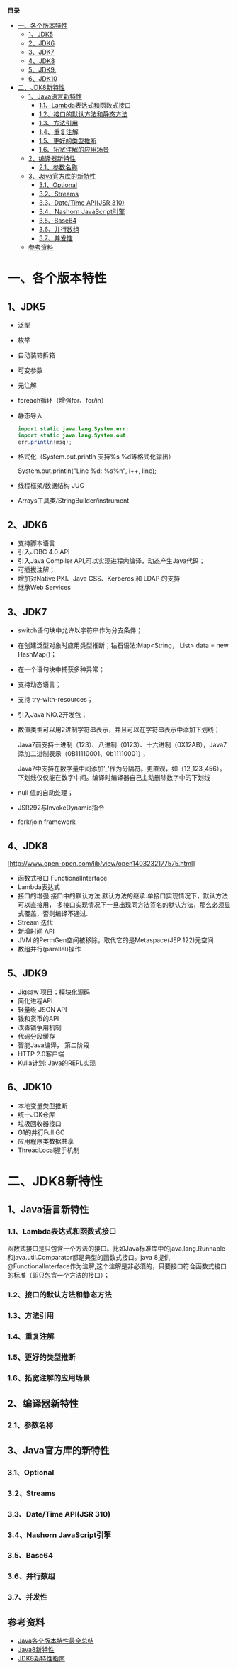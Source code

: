<!-- START doctoc generated TOC please keep comment here to allow auto update -->
<!-- DON'T EDIT THIS SECTION, INSTEAD RE-RUN doctoc TO UPDATE -->
**目录**

- [一、各个版本特性](#%E4%B8%80%E5%90%84%E4%B8%AA%E7%89%88%E6%9C%AC%E7%89%B9%E6%80%A7)
  - [1、JDK5](#1jdk5)
  - [2、JDK6](#2jdk6)
  - [3、JDK7](#3jdk7)
  - [4、JDK8](#4jdk8)
  - [5、JDK9.](#5jdk9)
  - [6、JDK10](#6jdk10)
- [二、JDK8新特性](#%E4%BA%8Cjdk8%E6%96%B0%E7%89%B9%E6%80%A7)
  - [1、Java语言新特性](#1java%E8%AF%AD%E8%A8%80%E6%96%B0%E7%89%B9%E6%80%A7)
    - [1.1、Lambda表达式和函数式接口](#11lambda%E8%A1%A8%E8%BE%BE%E5%BC%8F%E5%92%8C%E5%87%BD%E6%95%B0%E5%BC%8F%E6%8E%A5%E5%8F%A3)
    - [1.2、接口的默认方法和静态方法](#12%E6%8E%A5%E5%8F%A3%E7%9A%84%E9%BB%98%E8%AE%A4%E6%96%B9%E6%B3%95%E5%92%8C%E9%9D%99%E6%80%81%E6%96%B9%E6%B3%95)
    - [1.3、方法引用](#13%E6%96%B9%E6%B3%95%E5%BC%95%E7%94%A8)
    - [1.4、重复注解](#14%E9%87%8D%E5%A4%8D%E6%B3%A8%E8%A7%A3)
    - [1.5、更好的类型推断](#15%E6%9B%B4%E5%A5%BD%E7%9A%84%E7%B1%BB%E5%9E%8B%E6%8E%A8%E6%96%AD)
    - [1.6、拓宽注解的应用场景](#16%E6%8B%93%E5%AE%BD%E6%B3%A8%E8%A7%A3%E7%9A%84%E5%BA%94%E7%94%A8%E5%9C%BA%E6%99%AF)
  - [2、编译器新特性](#2%E7%BC%96%E8%AF%91%E5%99%A8%E6%96%B0%E7%89%B9%E6%80%A7)
    - [2.1、参数名称](#21%E5%8F%82%E6%95%B0%E5%90%8D%E7%A7%B0)
  - [3、Java官方库的新特性](#3java%E5%AE%98%E6%96%B9%E5%BA%93%E7%9A%84%E6%96%B0%E7%89%B9%E6%80%A7)
    - [3.1、Optional](#31optional)
    - [3.2、Streams](#32streams)
    - [3.3、Date/Time API(JSR 310)](#33datetime-apijsr-310)
    - [3.4、Nashorn JavaScript引擎](#34nashorn-javascript%E5%BC%95%E6%93%8E)
    - [3.5、Base64](#35base64)
    - [3.6、并行数组](#36%E5%B9%B6%E8%A1%8C%E6%95%B0%E7%BB%84)
    - [3.7、并发性](#37%E5%B9%B6%E5%8F%91%E6%80%A7)
  - [参考资料](#%E5%8F%82%E8%80%83%E8%B5%84%E6%96%99)

<!-- END doctoc generated TOC please keep comment here to allow auto update -->

# 一、各个版本特性

## 1、JDK5

- 泛型
- 枚举
- 自动装箱拆箱
- 可变参数
- 元注解
- foreach循环（增强for、for/in）
- 静态导入

  ```java
  import static java.lang.System.err;
  import static java.lang.System.out;
  err.println(msg); 
  ```
- 格式化（System.out.println 支持%s %d等格式化输出）

  System.out.println("Line %d: %s%n", i++, line);

- 线程框架/数据结构 JUC
- Arrays工具类/StringBuilder/instrument

## 2、JDK6

- 支持脚本语言
- 引入JDBC 4.0 API
- 引入Java Compiler API,可以实现进程内编译，动态产生Java代码；
- 可插拔注解；
- 增加对Native PKI、Java GSS、Kerberos 和 LDAP 的支持
- 继承Web Services

## 3、JDK7

- switch语句块中允许以字符串作为分支条件；
- 在创建泛型对象时应用类型推断；钻石语法:Map<String， List<String>> data = new HashMap()；
- 在一个语句块中捕获多种异常；
- 支持动态语言；
- 支持 try-with-resources；
- 引入Java NIO.2开发包；
- 数值类型可以用2进制字符串表示，并且可以在字符串表示中添加下划线；

  Java7前支持十进制（123）、八进制（0123）、十六进制（0X12AB），Java7添加二进制表示（0B11110001、0b11110001）；

  Java7中支持在数字量中间添加’_'作为分隔符。更直观，如（12_123_456）。下划线仅仅能在数字中间。编译时编译器自己主动删除数字中的下划线

- null 值的自动处理；
- JSR292与InvokeDynamic指令
- fork/join framework

## 4、JDK8

[http://www.open-open.com/lib/view/open1403232177575.html]

- 函数式接口 FunctionalInterface 
- Lambda表达式
- 接口的增强.接口中的默认方法.默认方法的继承.单接口实现情况下，默认方法可以直接用， 多接口实现情况下一旦出现同方法签名的默认方法，那么必须显式覆盖，否则编译不通过.
- Stream 迭代
- 新增时间 API
- JVM 的PermGen空间被移除，取代它的是Metaspace(JEP 122)元空间
- 数组并行(parallel)操作

## 5、JDK9

- Jigsaw 项目；模块化源码
- 简化进程API
- 轻量级 JSON API
- 钱和货币的API
- 改善锁争用机制
- 代码分段缓存
- 智能Java编译， 第二阶段
- HTTP 2.0客户端
- Kulla计划: Java的REPL实现

## 6、JDK10

- 本地变量类型推断
- 统一JDK仓库
- 垃圾回收器接口
- G1的并行Full GC
- 应用程序类数据共享
- ThreadLocal握手机制

# 二、JDK8新特性

## 1、Java语言新特性

### 1.1、Lambda表达式和函数式接口

函数式接口是只包含一个方法的接口。比如Java标准库中的java.lang.Runnable和java.util.Comparator都是典型的函数式接口。java 8提供 @FunctionalInterface作为注解,这个注解是非必须的，只要接口符合函数式接口的标准（即只包含一个方法的接口）；

### 1.2、接口的默认方法和静态方法

### 1.3、方法引用

### 1.4、重复注解

### 1.5、更好的类型推断

### 1.6、拓宽注解的应用场景


## 2、编译器新特性

### 2.1、参数名称


## 3、Java官方库的新特性

### 3.1、Optional

### 3.2、Streams

### 3.3、Date/Time API(JSR 310)

### 3.4、Nashorn JavaScript引擎

### 3.5、Base64

### 3.6、并行数组

### 3.7、并发性


## 参考资料

* [Java各个版本特性最全总结](https://mp.weixin.qq.com/s/wQW3tZmCs50RjzMtbxOgpQ)
* [Java8新特性](https://www.jianshu.com/p/5b800057f2d8)
* [JDK8新特性指南](http://www.open-open.com/lib/view/open1403232177575.html)